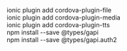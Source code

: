 ionic plugin add cordova-plugin-file <br>
ionic plugin add cordova-plugin-media <br>
ionic plugin add cordova-plugin-tts <br>
npm install --save @types/gapi <br>
npm install --save @types/gapi.auth2
